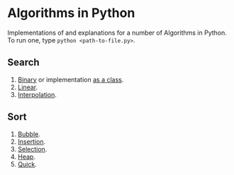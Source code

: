 # Algorithms in Python

Implementations of and explanations for a number of Algorithms in Python.
To run one, type `python <path-to-file.py>`.

## Search

1. [Binary](search/binary.py) or implementation [as a class](https://github.com/Rwothoromo/andela_labs/blob/master/binary_search/binary_search.py).
2. [Linear](search/linear.py).
3. [Interpolation](search/interpolation.py).

## Sort

1. [Bubble](sort/bubble.py).
2. [Insertion](sort/insertion.py).
3. [Selection](sort/selection.py).
4. [Heap](sort/heap.py).
5. [Quick](sort/quick.py).
